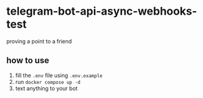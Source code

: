 # telegram-bot-api-async-webhooks-test

proving a point to a friend

## how to use

1. fill the `.env` file using `.env.example`
2. run `docker compose up -d`
3. text anything to your bot
